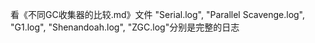 看《不同GC收集器的比较.md》文件
"Serial.log", "Parallel Scavenge.log", "G1.log", "Shenandoah.log", "ZGC.log"分别是完整的日志
